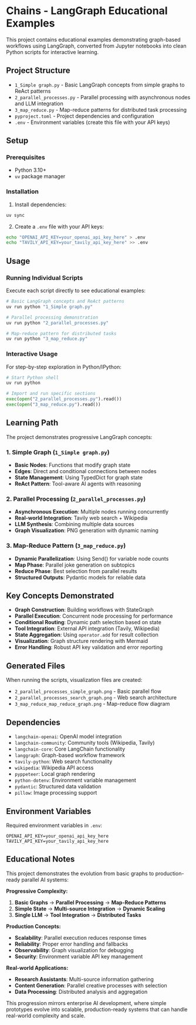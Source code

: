 # Chains - LangGraph Educational Examples

This project contains educational examples demonstrating graph-based workflows using LangGraph, converted from Jupyter notebooks into clean Python scripts for interactive learning.

## Project Structure

- `1_Simple graph.py` - Basic LangGraph concepts from simple graphs to ReAct patterns
- `2_parallel_processes.py` - Parallel processing with asynchronous nodes and LLM integration
- `3_map_reduce.py` - Map-reduce patterns for distributed task processing
- `pyproject.toml` - Project dependencies and configuration
- `.env` - Environment variables (create this file with your API keys)

## Setup

### Prerequisites
- Python 3.10+
- `uv` package manager

### Installation

1. Install dependencies:
```bash
uv sync
```

2. Create a `.env` file with your API keys:
```bash
echo "OPENAI_API_KEY=your_openai_api_key_here" > .env
echo "TAVILY_API_KEY=your_tavily_api_key_here" >> .env
```

## Usage

### Running Individual Scripts

Execute each script directly to see educational examples:

```bash
# Basic LangGraph concepts and ReAct patterns
uv run python "1_Simple graph.py"

# Parallel processing demonstration
uv run python "2_parallel_processes.py"

# Map-reduce pattern for distributed tasks
uv run python "3_map_reduce.py"
```

### Interactive Usage

For step-by-step exploration in Python/IPython:

```python
# Start Python shell
uv run python

# Import and run specific sections
exec(open("2_parallel_processes.py").read())
exec(open("3_map_reduce.py").read())
```

## Learning Path

The project demonstrates progressive LangGraph concepts:

### 1. Simple Graph (`1_Simple graph.py`)
- **Basic Nodes**: Functions that modify graph state
- **Edges**: Direct and conditional connections between nodes
- **State Management**: Using TypedDict for graph state
- **ReAct Pattern**: Tool-aware AI agents with reasoning

### 2. Parallel Processing (`2_parallel_processes.py`)
- **Asynchronous Execution**: Multiple nodes running concurrently
- **Real-world Integration**: Tavily web search + Wikipedia
- **LLM Synthesis**: Combining multiple data sources
- **Graph Visualization**: PNG generation with dynamic naming

### 3. Map-Reduce Pattern (`3_map_reduce.py`)
- **Dynamic Parallelization**: Using Send() for variable node counts
- **Map Phase**: Parallel joke generation on subtopics
- **Reduce Phase**: Best selection from parallel results
- **Structured Outputs**: Pydantic models for reliable data

## Key Concepts Demonstrated

- **Graph Construction**: Building workflows with StateGraph
- **Parallel Execution**: Concurrent node processing for performance
- **Conditional Routing**: Dynamic path selection based on state
- **Tool Integration**: External API integration (Tavily, Wikipedia)
- **State Aggregation**: Using `operator.add` for result collection
- **Visualization**: Graph structure rendering with Mermaid
- **Error Handling**: Robust API key validation and error reporting

## Generated Files

When running the scripts, visualization files are created:

- `2_parallel_processes_simple_graph.png` - Basic parallel flow
- `2_parallel_processes_search_graph.png` - Web search architecture
- `3_map_reduce_map_reduce_graph.png` - Map-reduce flow diagram

## Dependencies

- `langchain-openai`: OpenAI model integration
- `langchain-community`: Community tools (Wikipedia, Tavily)
- `langchain-core`: Core LangChain functionality
- `langgraph`: Graph-based workflow framework
- `tavily-python`: Web search functionality
- `wikipedia`: Wikipedia API access
- `pyppeteer`: Local graph rendering
- `python-dotenv`: Environment variable management
- `pydantic`: Structured data validation
- `pillow`: Image processing support

## Environment Variables

Required environment variables in `.env`:

```
OPENAI_API_KEY=your_openai_api_key_here
TAVILY_API_KEY=your_tavily_api_key_here
```

## Educational Notes

This project demonstrates the evolution from basic graphs to production-ready parallel AI systems:

**Progressive Complexity:**
1. **Basic Graphs** → **Parallel Processing** → **Map-Reduce Patterns**
2. **Simple State** → **Multi-source Integration** → **Dynamic Scaling**
3. **Single LLM** → **Tool Integration** → **Distributed Tasks**

**Production Concepts:**
- **Scalability**: Parallel execution reduces response times
- **Reliability**: Proper error handling and fallbacks
- **Observability**: Graph visualization for debugging
- **Security**: Environment variable API key management

**Real-world Applications:**
- **Research Assistants**: Multi-source information gathering
- **Content Generation**: Parallel creative processes with selection
- **Data Processing**: Distributed analysis and aggregation

This progression mirrors enterprise AI development, where simple prototypes evolve into scalable, production-ready systems that can handle real-world complexity and scale.